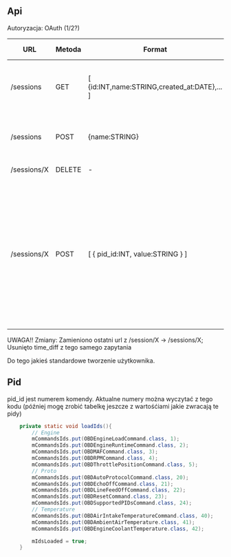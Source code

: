 Api
---
Autoryzacja: OAuth (1/2?)

| URL | Metoda | Format | Dodatkowe info |
|---|---|---|---|
| /sessions   | GET    | [ {id:INT,name:STRING,created_at:DATE},... ]  | Zwraca wszystkie sesje aktualnie zalogowanego użytkownika  |
| /sessions   | POST   | {name:STRING}  | Tworzy nową sesje (pole created_at i id nadaje serwer)  |
| /sessions/X | DELETE | - | Usuwa sesję o id = X |
| /sessions/X | POST   | [ { pid_id:INT, value:STRING } ]  | Dodaje nowe pomiary do sesji. Ilość pomiarów w jednym zapytaniu będzie ograniczona do jakieś sensowej liczby. Value w stringu dlatego, ze mamy różne jednostki i tak chyba będzie najprościej. |

UWAGA!! Zmiany: Zamieniono ostatni url z /session/X -> /sessions/X; Usunięto time_diff z tego samego zapytania

Do tego jakieś standardowe tworzenie użytkownika.

Pid
---
pid_id jest numerem komendy. Aktualne numery można wyczytać z tego kodu
(później mogę zrobić tabelkę jeszcze z wartośćiami jakie zwracają te pidy)

``` java
    private static void loadIds(){
        // Engine
        mCommandsIds.put(OBDEngineLoadCommand.class, 1);
        mCommandsIds.put(OBDEngineRuntimeCommand.class, 2);
        mCommandsIds.put(OBDMAFCommand.class, 3);
        mCommandsIds.put(OBDRPMCommand.class, 4);
        mCommandsIds.put(OBDThrottlePositionCommand.class, 5);
        // Proto
        mCommandsIds.put(OBDAutoProtocolCommand.class, 20);
        mCommandsIds.put(OBDEchoOffCommand.class, 21);
        mCommandsIds.put(OBDLineFeedOffCommand.class, 22);
        mCommandsIds.put(OBDResetCommand.class, 23);
        mCommandsIds.put(OBDSupportedPIDsCommand.class, 24);
        // Temperature
        mCommandsIds.put(OBDAirIntakeTemperatureCommand.class, 40);
        mCommandsIds.put(OBDAmbientAirTemperature.class, 41);
        mCommandsIds.put(OBDEngineCoolantTemperature.class, 42);

        mIdsLoaded = true;
    }
```
